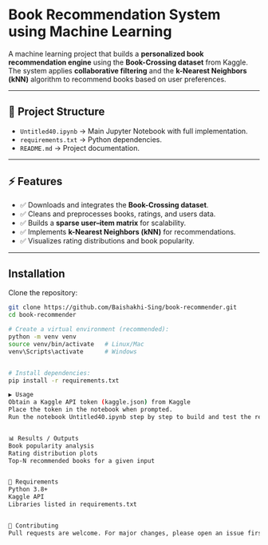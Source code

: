 # Book Recommendation System using Machine Learning

A machine learning project that builds a **personalized book recommendation engine** using the **Book-Crossing dataset** from Kaggle. The system applies **collaborative filtering** and the **k-Nearest Neighbors (kNN)** algorithm to recommend books based on user preferences.

---

## 📂 Project Structure
- `Untitled40.ipynb` → Main Jupyter Notebook with full implementation.
- `requirements.txt` → Python dependencies.
- `README.md` → Project documentation.

---

## ⚡ Features
- ✅ Downloads and integrates the **Book-Crossing dataset**.  
- ✅ Cleans and preprocesses books, ratings, and users data.  
- ✅ Builds a **sparse user–item matrix** for scalability.  
- ✅ Implements **k-Nearest Neighbors (kNN)** for recommendations.  
- ✅ Visualizes rating distributions and book popularity.  

---

##  Installation

Clone the repository:

```bash
git clone https://github.com/Baishakhi-Sing/book-recommender.git
cd book-recommender

# Create a virtual environment (recommended):
python -m venv venv
source venv/bin/activate   # Linux/Mac
venv\Scripts\activate      # Windows


# Install dependencies:
pip install -r requirements.txt

▶️ Usage
Obtain a Kaggle API token (kaggle.json) from Kaggle
Place the token in the notebook when prompted.
Run the notebook Untitled40.ipynb step by step to build and test the recommender system.


📊 Results / Outputs
Book popularity analysis
Rating distribution plots
Top-N recommended books for a given input


📌 Requirements
Python 3.8+
Kaggle API
Libraries listed in requirements.txt


🤝 Contributing
Pull requests are welcome. For major changes, please open an issue first to discuss your ideas.
